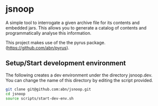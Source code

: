 jsnoop
======

A simple tool to interrogate a given archive file for its contents and embedded jars. This allows you to generate a catalog of contents and programmatically analyse this information.

This project makes use of the the pyrus package. (https://github.com/abn/pyrus).

Setup/Start development environment
------
The following creates a dev environment under the directory jsnoop.dev. You can change the name of this directory by editing the script provided.

```bash
git clone git@github.com:abn/jsnoop.git
cd jsnoop
source scripts/start-dev-env.sh
```
